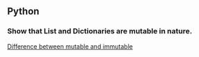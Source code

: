 ## Python
### Show that List and Dictionaries are mutable in nature.
<a href="https://www.edureka.co/blog/java-mutable-and-immutable-objects/">Difference between mutable and immutable</a><br>
